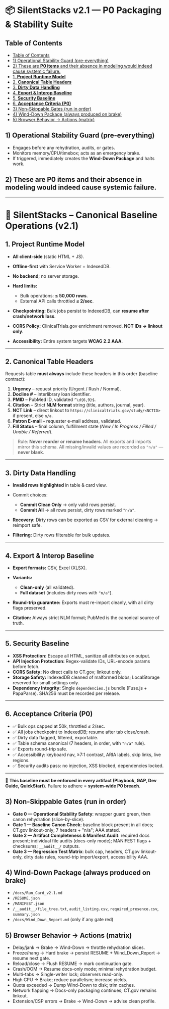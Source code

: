 # 📦 SilentStacks v2.1 — P0 Packaging & Stability Suite

## Table of Contents
- [Table of Contents](#table-of-contents)
- [1) Operational Stability Guard (pre-everything)](#1-operational-stability-guard-pre-everything)
- [2) These are **P0 items** and their absence in modeling would indeed cause systemic failure.](#2-these-are-p0-items-and-their-absence-in-modeling-would-indeed-cause-systemic-failure)
- [1. **Project Runtime Model**](#1-project-runtime-model)
- [2. **Canonical Table Headers**](#2-canonical-table-headers)
- [3. **Dirty Data Handling**](#3-dirty-data-handling)
- [4. **Export & Interop Baseline**](#4-export--interop-baseline)
- [5. **Security Baseline**](#5-security-baseline)
- [6. **Acceptance Criteria (P0)**](#6-acceptance-criteria-p0)
- [3) Non-Skippable Gates (run in order)](#3-non-skippable-gates-run-in-order)
- [4) Wind-Down Package (always produced on brake)](#4-wind-down-package-always-produced-on-brake)
- [5) Browser Behavior → Actions (matrix)](#5-browser-behavior--actions-matrix)




## 1) Operational Stability Guard (pre-everything)
- Engages before any rehydration, audits, or gates.
- Monitors memory/CPU/timebox; acts as an emergency brake.
- If triggered, immediately creates the **Wind-Down Package** and halts work.

## 2) These are **P0 items** and their absence in modeling would indeed cause systemic failure.

---

# 🔑 SilentStacks – Canonical Baseline Operations (v2.1)

## 1. **Project Runtime Model**

* **All client-side** (static HTML + JS).
* **Offline-first** with Service Worker + IndexedDB.
* **No backend**; no server storage.
* **Hard limits:**

  * Bulk operations: **≤ 50,000 rows**.
  * External API calls throttled **≤ 2/sec**.
* **Checkpointing:** Bulk jobs persist to IndexedDB, can **resume after crash/network loss**.
* **CORS Policy:** ClinicalTrials.gov enrichment removed. **NCT IDs → linkout only**.
* **Accessibility:** Entire system targets **WCAG 2.2 AAA**.

---

## 2. **Canonical Table Headers**

Requests table **must always** include these headers in this order (baseline contract):

1. **Urgency** – request priority (Urgent / Rush / Normal).
2. **Docline #** – interlibrary loan identifier.
3. **PMID** – PubMed ID, validated `^\d{6,9}$`.
4. **Citation** – Strict **NLM format** string (title, authors, journal, year).
5. **NCT Link** – direct linkout to `https://clinicaltrials.gov/study/<NCTID>` if present, else `n/a`.
6. **Patron E-mail** – requester e-mail address, validated.
7. **Fill Status** – final column, fulfillment state (*New / In Progress / Filled / Unable / Referred*).

> Rule: **Never reorder or rename headers**. All exports and imports mirror this schema.
> All missing/invalid values are recorded as `"n/a"` — **never blank**.

---

## 3. **Dirty Data Handling**

* **Invalid rows highlighted** in table & card view.
* Commit choices:

  * **Commit Clean Only** → only valid rows persist.
  * **Commit All** → all rows persist, dirty rows marked `"n/a"`.
* **Recovery:** Dirty rows can be exported as CSV for external cleaning → reimport safe.
* **Filtering:** Dirty rows filterable for bulk updates.

---

## 4. **Export & Interop Baseline**

* **Export formats:** CSV, Excel (XLSX).
* **Variants:**

  * **Clean-only** (all validated).
  * **Full dataset** (includes dirty rows with `"n/a"`).
* **Round-trip guarantee:** Exports must re-import cleanly, with all dirty flags preserved.
* **Citation:** Always strict NLM format; PubMed is the canonical source of truth.

---

## 5. **Security Baseline**

* **XSS Protection:** Escape all HTML, sanitize all attributes on output.
* **API Injection Protection:** Regex-validate IDs, URL-encode params before fetch.
* **CORS Safety:** No direct calls to CT.gov; linkout only.
* **Storage Safety:** IndexedDB cleaned of malformed blobs; LocalStorage reserved for small settings only.
* **Dependency Integrity:** Single `dependencies.js` bundle (Fuse.js + PapaParse). SHA256 must be recorded per release.

---

## 6. **Acceptance Criteria (P0)**

* ✅ Bulk ops capped at 50k, throttled ≤ 2/sec.
* ✅ All jobs checkpoint to IndexedDB; resume after tab close/crash.
* ✅ Dirty data flagged, filtered, exportable.
* ✅ Table schema canonical (7 headers, in order, with `"n/a"` rule).
* ✅ Exports round-trip safe.
* ✅ Accessibility: keyboard nav, ≥7:1 contrast, ARIA labels, skip links, live regions.
* ✅ Security audits pass: no injection, XSS blocked, dependencies locked.

---

📌 **This baseline must be enforced in every artifact (Playbook, GAP, Dev Guide, QuickStart).**
Failure to adhere = **system-wide P0 breach**.


## 3) Non-Skippable Gates (run in order)
- **Gate 0 — Operational Stability Safety**: wrapper guard green, then canon rehydration (slice-by-slice).
- **Gate 1 — Baseline Canon Check**: baseline block present in all docs; CT.gov linkout-only; 7 headers + "n/a"; AAA stated.
- **Gate 2 — Artifact Completeness & Manifest Audit**: required docs present; individual file audits (docs-only mode); MANIFEST flags + checksums; `__audit__/` outputs.
- **Gate 3 — Regression Test Matrix**: bulk cap, headers, CT.gov linkout-only, dirty data rules, round-trip import/export, accessibility AAA.

## 4) Wind-Down Package (always produced on brake)
- `/docs/Run_Card_v2.1.md`
- `/RESUME.json`
- `/MANIFEST.json`
- `/__audit__/file_tree.txt`, `audit_listing.csv`, `required_presence.csv`, `summary.json`
- `/docs/Wind_Down_Report.md` (only if any gate red)

## 5) Browser Behavior → Actions (matrix)
- Delay/jank → Brake → Wind-Down → throttle rehydration slices.
- Freeze/hang → Hard brake → persist RESUME + Wind_Down_Report → resume next gate.
- Reload/close → Flush RESUME → mark continuation gate.
- Crash/OOM → Resume docs-only mode; minimal rehydration budget.
- Multi-tabs → Single-writer lock; observers read-only.
- High CPU → Brake; reduce parallelism; increase yields.
- Quota exceeded → Dump Wind-Down to disk; trim caches.
- Network flapping → Docs-only packaging continues; CT.gov remains linkout.
- Extension/CSP errors → Brake → Wind-Down → advise clean profile.